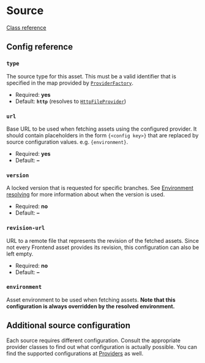 # Source

[Class reference](../../src/Asset/Definition/Source.php)

## Config reference

### `type`

The source type for this asset. This must be a valid identifier that is specified in
the map provided by [`ProviderFactory`](../../src/Provider/ProviderFactory.php).

* Required: **yes**
* Default: **`http`** (resolves to [`HttpFileProvider`](../../src/Provider/HttpFileProvider.php))

### `url`

Base URL to be used when fetching assets using the configured provider. It should
contain placeholders in the form `{<config key>}` that are replaced by source
configuration values. e.g. `{environment}`.

* Required: **yes**
* Default: **–**

### `version`

A locked version that is requested for specific branches. See
[Environment resolving](environments.md#environment-resolving) for more information
about when the version is used.

* Required: **no**
* Default: **–**

### `revision-url`

URL to a remote file that represents the revision of the fetched assets. Since not
every Frontend asset provides its revision, this configuration can also be left empty.

* Required: **no**
* Default: **–**

### `environment`

Asset environment to be used when fetching assets. **Note that this configuration is
always overridden by the resolved environment.**

## Additional source configuration

Each source requires different configuration. Consult the appropriate provider classes
to find out what configuration is actually possible. You can find the supported
configurations at [Providers](../components/providers.md) as well.
